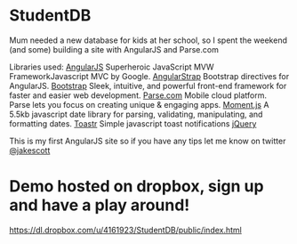 StudentDB
=========

Mum needed a new database for kids at her school, so I spent the weekend (and some) building a site with AngularJS and Parse.com

Libraries used:
[AngularJS][0] Superheroic JavaScript MVW FrameworkJavascript MVC by Google.
[AngularStrap][1] Bootstrap directives for AngularJS.
[Bootstrap][2] Sleek, intuitive, and powerful front-end framework for faster and easier web development.
[Parse.com][3] Mobile cloud platform. Parse lets you focus on creating unique & engaging apps.
[Moment.js][4] A 5.5kb javascript date library for parsing, validating, manipulating, and formatting dates.
[Toastr][5] Simple javascript toast notifications
[jQuery][6]

This is my first AngularJS site so if you have any tips let me know on twitter [@jakescott][6]

Demo hosted on dropbox, sign up and have a play around!
===========
https://dl.dropbox.com/u/4161923/StudentDB/public/index.html

[0]: http://angularjs.org/
[1]: http://mgcrea.github.com/angular-strap/
[2]: http://twitter.github.com/bootstrap/
[3]: http://parse.com/
[4]: http://momentjs.com/
[5]: https://github.com/CodeSeven/toastr
[5]: http://twitter.com/jakescott
[6]: http://jquery.com/
